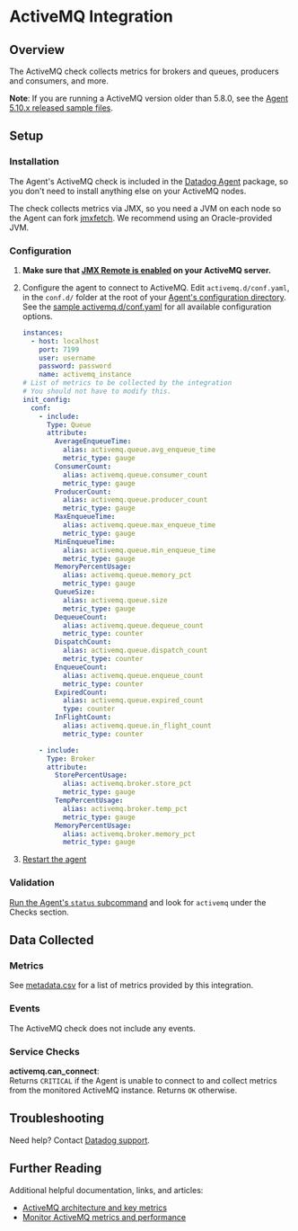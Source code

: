 # ActiveMQ Integration

## Overview

The ActiveMQ check collects metrics for brokers and queues, producers and consumers, and more.

**Note**: If you are running a ActiveMQ version older than 5.8.0, see the [Agent 5.10.x released sample files][110].

## Setup
### Installation

The Agent's ActiveMQ check is included in the [Datadog Agent][101] package, so you don't need to install anything else on your ActiveMQ nodes.

The check collects metrics via JMX, so you need a JVM on each node so the Agent can fork [jmxfetch][102]. We recommend using an Oracle-provided JVM.

### Configuration

1. **Make sure that [JMX Remote is enabled][103] on your ActiveMQ server.**
2. Configure the agent to connect to ActiveMQ. Edit `activemq.d/conf.yaml`, in the `conf.d/` folder at the root of your [Agent's configuration directory][111]. See the [sample activemq.d/conf.yaml][104] for all available configuration options.

      ```yaml
      instances:
        - host: localhost
          port: 7199
          user: username
          password: password
          name: activemq_instance
      # List of metrics to be collected by the integration
      # You should not have to modify this.
      init_config:
        conf:
          - include:
            Type: Queue
            attribute:
              AverageEnqueueTime:
                alias: activemq.queue.avg_enqueue_time
                metric_type: gauge
              ConsumerCount:
                alias: activemq.queue.consumer_count
                metric_type: gauge
              ProducerCount:
                alias: activemq.queue.producer_count
                metric_type: gauge
              MaxEnqueueTime:
                alias: activemq.queue.max_enqueue_time
                metric_type: gauge
              MinEnqueueTime:
                alias: activemq.queue.min_enqueue_time
                metric_type: gauge
              MemoryPercentUsage:
                alias: activemq.queue.memory_pct
                metric_type: gauge
              QueueSize:
                alias: activemq.queue.size
                metric_type: gauge
              DequeueCount:
                alias: activemq.queue.dequeue_count
                metric_type: counter
              DispatchCount:
                alias: activemq.queue.dispatch_count
                metric_type: counter
              EnqueueCount:
                alias: activemq.queue.enqueue_count
                metric_type: counter
              ExpiredCount:
                alias: activemq.queue.expired_count
                type: counter
              InFlightCount:
                alias: activemq.queue.in_flight_count
                metric_type: counter

          - include:
            Type: Broker
            attribute:
              StorePercentUsage:
                alias: activemq.broker.store_pct
                metric_type: gauge
              TempPercentUsage:
                alias: activemq.broker.temp_pct
                metric_type: gauge
              MemoryPercentUsage:
                alias: activemq.broker.memory_pct
                metric_type: gauge
      ```

3. [Restart the agent][109]

### Validation

[Run the Agent's `status` subcommand][105] and look for `activemq` under the Checks section.

## Data Collected
### Metrics
See [metadata.csv][112] for a list of metrics provided by this integration.

### Events
The ActiveMQ check does not include any events.

### Service Checks
**activemq.can_connect**:  
Returns `CRITICAL` if the Agent is unable to connect to and collect metrics from the monitored ActiveMQ instance. Returns `OK` otherwise.

## Troubleshooting
Need help? Contact [Datadog support][107].

## Further Reading
Additional helpful documentation, links, and articles:

* [ActiveMQ architecture and key metrics][113]
* [Monitor ActiveMQ metrics and performance][108]


[101]: https://app.datadoghq.com/account/settings#agent
[102]: https://github.com/DataDog/jmxfetch
[103]: https://activemq.apache.org/jmx.html
[104]: https://github.com/DataDog/integrations-core/blob/master/activemq/datadog_checks/activemq/data/conf.yaml.example
[105]: https://docs.datadoghq.com/agent/faq/agent-commands/#agent-status-and-information
[107]: https://docs.datadoghq.com/help/
[108]: https://www.datadoghq.com/blog/monitor-activemq-metrics-performance/
[109]: https://docs.datadoghq.com/agent/faq/agent-commands/#start-stop-restart-the-agent
[110]: https://raw.githubusercontent.com/DataDog/dd-agent/5.10.1/conf.d/activemq.yaml.example
[111]: https://docs.datadoghq.com/agent/faq/agent-configuration-files/#agent-configuration-directory
[112]: https://github.com/DataDog/integrations-core/blob/master/activemq/metadata.csv
[113]: https://www.datadoghq.com/blog/activemq-architecture-and-metrics/
